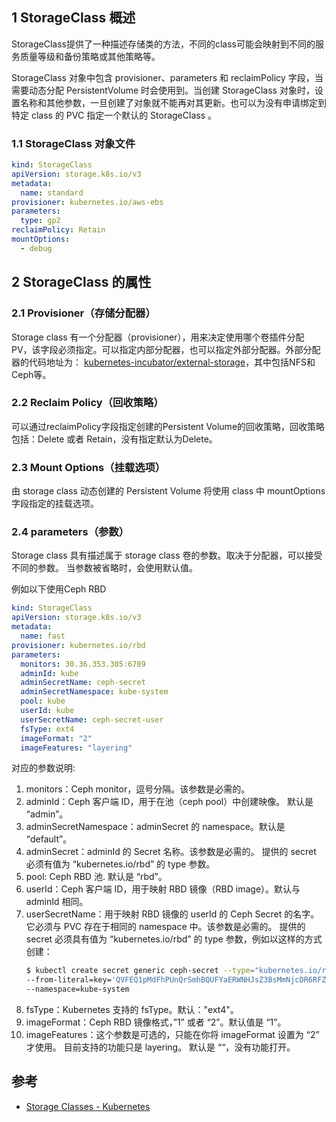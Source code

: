 ## 1 StorageClass 概述

StorageClass提供了一种描述存储类的方法，不同的class可能会映射到不同的服务质量等级和备份策略或其他策略等。

StorageClass 对象中包含 provisioner、parameters 和 reclaimPolicy 字段，当需要动态分配 PersistentVolume 时会使用到。当创建 StorageClass 对象时，设置名称和其他参数，一旦创建了对象就不能再对其更新。也可以为没有申请绑定到特定 class 的 PVC 指定一个默认的 StorageClass 。

### 1.1 StorageClass 对象文件

```yaml
kind: StorageClass
apiVersion: storage.k8s.io/v3
metadata:
  name: standard
provisioner: kubernetes.io/aws-ebs
parameters:
  type: gp2
reclaimPolicy: Retain
mountOptions:
  - debug
```

## 2 StorageClass 的属性
### 2.1 Provisioner（存储分配器）

Storage class 有一个分配器（provisioner），用来决定使用哪个卷插件分配 PV，该字段必须指定。可以指定内部分配器，也可以指定外部分配器。外部分配器的代码地址为： [kubernetes-incubator/external-storage](https://github.com/kubernetes-incubator/external-storage)，其中包括NFS和Ceph等。

### 2.2 Reclaim Policy（回收策略）

可以通过reclaimPolicy字段指定创建的Persistent Volume的回收策略，回收策略包括：Delete 或者 Retain，没有指定默认为Delete。

### 2.3 Mount Options（挂载选项）

由 storage class 动态创建的 Persistent Volume 将使用 class 中 mountOptions 字段指定的挂载选项。

### 2.4 parameters（参数）

Storage class 具有描述属于 storage class 卷的参数。取决于分配器，可以接受不同的参数。 当参数被省略时，会使用默认值。

例如以下使用Ceph RBD

```yaml
kind: StorageClass
apiVersion: storage.k8s.io/v3
metadata:
  name: fast
provisioner: kubernetes.io/rbd
parameters:
  monitors: 30.36.353.305:6789
  adminId: kube
  adminSecretName: ceph-secret
  adminSecretNamespace: kube-system
  pool: kube
  userId: kube
  userSecretName: ceph-secret-user
  fsType: ext4
  imageFormat: "2"
  imageFeatures: "layering"
```

对应的参数说明:

1. monitors：Ceph monitor，逗号分隔。该参数是必需的。
2. adminId：Ceph 客户端 ID，用于在池（ceph pool）中创建映像。 默认是 “admin”。
3. adminSecretNamespace：adminSecret 的 namespace。默认是 “default”。
4. adminSecret：adminId 的 Secret 名称。该参数是必需的。 提供的 secret 必须有值为 “kubernetes.io/rbd” 的 type 参数。
5. pool: Ceph RBD 池. 默认是 “rbd”。
6. userId：Ceph 客户端 ID，用于映射 RBD 镜像（RBD image）。默认与 adminId 相同。
7. userSecretName：用于映射 RBD 镜像的 userId 的 Ceph Secret 的名字。 它必须与 PVC 存在于相同的 namespace 中。该参数是必需的。 提供的 secret 必须具有值为 “kubernetes.io/rbd” 的 type 参数，例如以这样的方式创建：
    ```bash
    $ kubectl create secret generic ceph-secret --type="kubernetes.io/rbd" \
    --from-literal=key='QVFEQ1pMdFhPUnQrSmhBQUFYaERWNHJsZ3BsMmNjcDR6RFZST0E9PQ==' \
    --namespace=kube-system
    ```
8. fsType：Kubernetes 支持的 fsType。默认："ext4"。
9. imageFormat：Ceph RBD 镜像格式，”1” 或者 “2”。默认值是 “1”。
10. imageFeatures：这个参数是可选的，只能在你将 imageFormat 设置为 “2” 才使用。 目前支持的功能只是 layering。 默认是 ““，没有功能打开。

## 参考
* [Storage Classes - Kubernetes](https://kubernetes.io/docs/concepts/storage/storage-classes/)